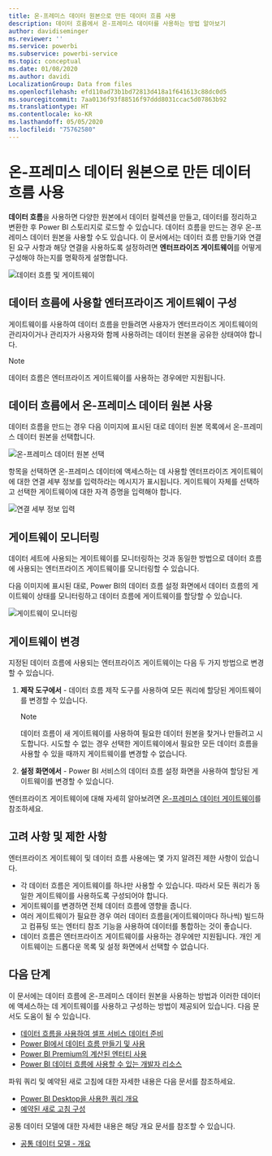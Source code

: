 ```yaml
---
title: 온-프레미스 데이터 원본으로 만든 데이터 흐름 사용
description: 데이터 흐름에서 온-프레미스 데이터를 사용하는 방법 알아보기
author: davidiseminger
ms.reviewer: ''
ms.service: powerbi
ms.subservice: powerbi-service
ms.topic: conceptual
ms.date: 01/08/2020
ms.author: davidi
LocalizationGroup: Data from files
ms.openlocfilehash: efd110ad73b1bd72813d418a1f641613c88dc0d5
ms.sourcegitcommit: 7aa0136f93f88516f97ddd8031ccac5d07863b92
ms.translationtype: HT
ms.contentlocale: ko-KR
ms.lasthandoff: 05/05/2020
ms.locfileid: "75762580"
---
```

# <a name="using-dataflows-with-on-premises-data-sources"></a>온-프레미스 데이터 원본으로 만든 데이터 흐름 사용

**데이터 흐름**을 사용하면 다양한 원본에서 데이터 컬렉션을 만들고, 데이터를 정리하고 변환한 후 Power BI 스토리지로 로드할 수 있습니다. 데이터 흐름을 만드는 경우 온-프레미스 데이터 원본을 사용할 수도 있습니다. 이 문서에서는 데이터 흐름 만들기와 연결된 요구 사항과 해당 연결을 사용하도록 설정하려면 **엔터프라이즈 게이트웨이**를 어떻게 구성해야 하는지를 명확하게 설명합니다.

![데이터 흐름 및 게이트웨이](media/service-dataflows-onpremises-gateways/onpremises-gateways_01.png)

## <a name="configuring-an-enterprise-gateway-for-use-with-dataflows"></a>데이터 흐름에 사용할 엔터프라이즈 게이트웨이 구성

게이트웨이를 사용하여 데이터 흐름을 만들려면 사용자가 엔터프라이즈 게이트웨이의 관리자이거나 관리자가 사용자와 함께 사용하려는 데이터 원본을 공유한 상태여야 합니다. 


> [!NOTE]
> 데이터 흐름은 엔터프라이즈 게이트웨이를 사용하는 경우에만 지원됩니다.

## <a name="using-an-on-premises-data-source-in-a-dataflow"></a>데이터 흐름에서 온-프레미스 데이터 원본 사용

데이터 흐름을 만드는 경우 다음 이미지에 표시된 대로 데이터 원본 목록에서 온-프레미스 데이터 원본을 선택합니다.

![온-프레미스 데이터 원본 선택](media/service-dataflows-onpremises-gateways/onpremises-gateways_02a.png)

항목을 선택하면 온-프레미스 데이터에 액세스하는 데 사용할 엔터프라이즈 게이트웨이에 대한 연결 세부 정보를 입력하라는 메시지가 표시됩니다. 게이트웨이 자체를 선택하고 선택한 게이트웨이에 대한 자격 증명을 입력해야 합니다.

![연결 세부 정보 입력](media/service-dataflows-onpremises-gateways/onpremises-gateways_03.png)

## <a name="monitoring-your-gateway"></a>게이트웨이 모니터링

데이터 세트에 사용되는 게이트웨이를 모니터링하는 것과 동일한 방법으로 데이터 흐름에 사용되는 엔터프라이즈 게이트웨이를 모니터링할 수 있습니다.

다음 이미지에 표시된 대로, Power BI의 데이터 흐름 설정 화면에서 데이터 흐름의 게이트웨이 상태를 모니터링하고 데이터 흐름에 게이트웨이를 할당할 수 있습니다.

![게이트웨이 모니터링](media/service-dataflows-onpremises-gateways/onpremises-gateways_01.png)

## <a name="changing-a-gateway"></a>게이트웨이 변경

지정된 데이터 흐름에 사용되는 엔터프라이즈 게이트웨이는 다음 두 가지 방법으로 변경할 수 있습니다.

1. **제작 도구에서** - 데이터 흐름 제작 도구를 사용하여 모든 쿼리에 할당된 게이트웨이를 변경할 수 있습니다.

    > [!NOTE]
    > 데이터 흐름이 새 게이트웨이를 사용하여 필요한 데이터 원본을 찾거나 만들려고 시도합니다. 시도할 수 없는 경우 선택한 게이트웨이에서 필요한 모든 데이터 흐름을 사용할 수 있을 때까지 게이트웨이를 변경할 수 없습니다.

2. **설정 화면에서** - Power BI 서비스의 데이터 흐름 설정 화면을 사용하여 할당된 게이트웨이를 변경할 수 있습니다.

엔터프라이즈 게이트웨이에 대해 자세히 알아보려면 [온-프레미스 데이터 게이트웨이](service-gateway-onprem.md)를 참조하세요.

## <a name="considerations-and-limitations"></a>고려 사항 및 제한 사항

엔터프라이즈 게이트웨이 및 데이터 흐름 사용에는 몇 가지 알려진 제한 사항이 있습니다.

* 각 데이터 흐름은 게이트웨이를 하나만 사용할 수 있습니다. 따라서 모든 쿼리가 동일한 게이트웨이를 사용하도록 구성되어야 합니다.
* 게이트웨이를 변경하면 전체 데이터 흐름에 영향을 줍니다.
* 여러 게이트웨이가 필요한 경우 여러 데이터 흐름을(게이트웨이마다 하나씩) 빌드하고 컴퓨팅 또는 엔터티 참조 기능을 사용하여 데이터를 통합하는 것이 좋습니다.
* 데이터 흐름은 엔터프라이즈 게이트웨이를 사용하는 경우에만 지원됩니다. 개인 게이트웨이는 드롭다운 목록 및 설정 화면에서 선택할 수 없습니다.


## <a name="next-steps"></a>다음 단계

이 문서에는 데이터 흐름에 온-프레미스 데이터 원본을 사용하는 방법과 이러한 데이터에 액세스하는 데 게이트웨이를 사용하고 구성하는 방법이 제공되어 있습니다. 다음 문서도 도움이 될 수 있습니다.

* [데이터 흐름을 사용하여 셀프 서비스 데이터 준비](service-dataflows-overview.md)
* [Power BI에서 데이터 흐름 만들기 및 사용](service-dataflows-create-use.md)
* [Power BI Premium의 계산된 엔터티 사용](service-dataflows-computed-entities-premium.md)
* [Power BI 데이터 흐름에 사용할 수 있는 개발자 리소스](service-dataflows-developer-resources.md)

파워 쿼리 및 예약된 새로 고침에 대한 자세한 내용은 다음 문서를 참조하세요.
* [Power BI Desktop을 사용한 쿼리 개요](desktop-query-overview.md)
* [예약된 새로 고침 구성](refresh-scheduled-refresh.md)

공통 데이터 모델에 대한 자세한 내용은 해당 개요 문서를 참조할 수 있습니다.
* [공통 데이터 모델 - 개요 ](https://docs.microsoft.com/powerapps/common-data-model/overview)

